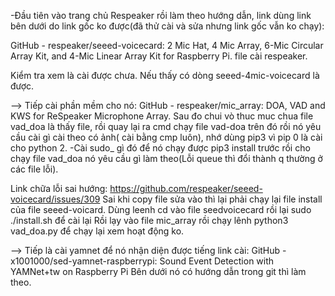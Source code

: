 -Đầu tiên vào trang chủ Respeaker rồi làm theo hướng dẫn, link dùng link bên dưới do link gốc ko được(đã thử cài và sửa nhưng link gốc vẫn ko chạy):


GitHub - respeaker/seeed-voicecard: 2 Mic Hat, 4 Mic Array, 6-Mic Circular Array Kit, and 4-Mic Linear Array Kit for Raspberry Pi. file cài respeaker.

Kiểm tra xem là cài được chưa. Nếu thấy có dòng seeed-4mic-voicecard là được.


--> Tiếp cài phần mềm cho nó: GitHub - respeaker/mic_array: DOA, VAD and KWS for ReSpeaker Microphone Array.
Sau đo chui vò thuc muc chua file vad_doa là thấy file, rồi quay lại ra cmd chạy file vad-doa trên đó rồi nó yêu cầu cài gì cài theo có ảnh( cài bằng cmp luôn), nhớ dùng pip3 vì pip 0 là cài cho python 2.
-Cài sudo_ gì đó để nó chạy được pip3 install trước rồi cho chạy file vad_doa nó yêu cầu gì làm theo(Lỗi queue thì đổi thành q thường ở các file lỗi).

Link chữa lỗi sai hướng: https://github.com/respeaker/seeed-voicecard/issues/309
Sai khi copy file sửa vào thì lại phải chạy lại file install của file seeed-voicard. Dùng leenh cd vào file seedvoicecard rồi lại sudo ./install.sh để cài lại
Rồi lạy vào file mic_array rồi chạy lênh python3 vad_doa.py để chạy lại xem hoạt động ko.

--> Tiếp là cài yamnet để nó nhận diện được tiếng link cài:
GitHub - x1001000/sed-yamnet-raspberrypi: Sound Event Detection with YAMNet+tw on Raspberry Pi
Bên dưới nó có hướng dẫn trong git thì làm theo.
